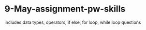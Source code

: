 # 9-May-assignment-pw-skills
includes data types, operators, if else, for loop, while loop questions
